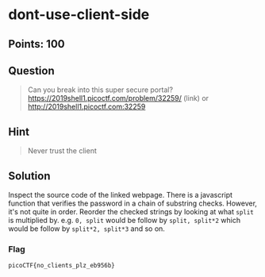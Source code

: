 # dont-use-client-side

## Points: 100

## Question 
  > Can you break into this super secure portal? https://2019shell1.picoctf.com/problem/32259/ (link) or http://2019shell1.picoctf.com:32259
## Hint
  > Never trust the client
## Solution
 Inspect the source code of the linked webpage. There is a javascript function that verifies the password in a chain of substring checks. However, it's not quite in order. Reorder the checked strings by looking at what `split` is multiplied by. e.g. `0, split` would be follow by `split, split*2` which would be follow by `split*2, split*3` and so on.
### Flag
`picoCTF{no_clients_plz_eb956b}`
